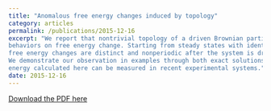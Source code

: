 ```yaml
---
title: "Anomalous free energy changes induced by topology"
category: articles
permalink: /publications/2015-12-16
excerpt: "We report that nontrivial topology of a driven Brownian particle restricted on a ring leads to anomalous
behaviors on free energy change. Starting from steady states with identical distribution and current on the ring,
free energy changes are distinct and nonperiodic after the system is driven by the same periodic force protocol.
We demonstrate our observation in examples through both exact solutions and numerical simulations. The free
energy calculated here can be measured in recent experimental systems."
date: 2015-12-16
---
```


[Download the PDF here](https://github.com/jamestang23/jamestang23.github.io/blob/master/8.pdf)
